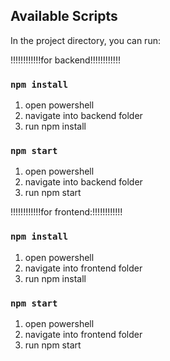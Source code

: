## Available Scripts

In the project directory, you can run:

!!!!!!!!!!!!for backend!!!!!!!!!!!!

### `npm install `
1) open powershell
2) navigate into backend folder
3) run npm install

### `npm start`

1) open powershell
2) navigate into backend folder
3) run npm start

!!!!!!!!!!!!for frontend:!!!!!!!!!!!!

### `npm install `
1) open powershell
2) navigate into frontend folder
3) run npm install

### `npm start`

1) open powershell
2) navigate into frontend folder
3) run npm start